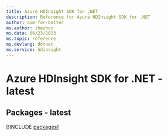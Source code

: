 ```yaml
---
title: Azure HDInsight SDK for .NET
description: Reference for Azure HDInsight SDK for .NET
author: aim-for-better
ms.author: zhezhou
ms.data: 06/23/2023
ms.topic: reference
ms.devlang: dotnet
ms.service: hdinsight
---
```

# Azure HDInsight SDK for .NET - latest
## Packages - latest
[!INCLUDE [packages](hdinsight-index.md)]